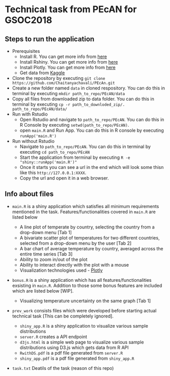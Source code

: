 # Technical task from PEcAN for GSOC2018

## Steps to run the application
* Prerequisites 
  * Install R. You can get more info from [here](https://cran.r-project.org/doc/manuals/r-release/R-admin.html)
  * Install Rshiny. You can get more info from [here](https://shiny.rstudio.com/)
  * Install Plotly. You can get more info from [here](https://plot.ly/)
  * Get data from [Kaggle](https://www.kaggle.com/berkeleyearth/climate-change-earth-surface-temperature-data)
* Clone the repository by executing `git clone https://github.com/Chaitanyachavali/PEcAn.git`
* Create a new folder named `data` in cloned respository. You can do this in terminal by executing `mkdir path_to_repo/PEcAN/data`
* Copy all files from downloaded zip to data folder. You can do this in terminal by executing `cp -r path_to_downloded_zip/. path_to_repo/PEcAN/data/`
* Run with Rstudio
  * Open Rstudio and navigate to `path_to_repo/PEcAN`. You can do this in R Console by executing `setwd(path_to_repo/PEcAN)`.
  * open `main.R` and Run App. You can do this in R console by executing `runApp('main.R')`
* Run without Rstudio
  * Navigate to `path_to_repo/PEcAN`. You can do this in terminal by executing `cd path_to_repo/PEcAN`
  * Start the application from terminal by executing `R -e "shiny::runApp('main.R')"`
  * Once it starts you can see a url in the end which will look some thisn like this `http://127.0.0.1:XXXX`.
  * Copy the url and open it in a web browser.
  
## Info about files
* `main.R` is a shiny application which satisfies all minimum requirements mentioned in the task. Features/functionalities covered in `main.R` are listed below
  * A line plot of temperate by country, selecting the country from a drop-down menu [Tab 1]
  * A bivariate scatter plot of temperatures for two different countries, selected from a drop-down menu by the user [Tab 2]
  * A bar chart of average temperature by country, averaged across the entire time series [Tab 3]
  * Ability to zoom in/out of the plot
  * Ability to interact directly with the plot with a mouse 
  * Visualization technologies used - [Plotly](https://plot.ly/)
  
* `bonus.R` is a shiny application which has all features/functionalities exsisting in `main.R`. Addition to those some bonus features are included which are listed below [WIP].
  * Visualizing temperature uncertainty on the same graph [Tab 1]

* `prev_work` consists files which were developed before starting actual technical task [This can be completely ignored].
  * `shiny_app.R` is a shiny application to visualize various sample distributions
  * `server.R` creates a API endpoint
  * `d3js.html` is a simple web page to visualize various sample distributions using D3.js which gets data from R API
  * `RwithDS.pdf` is a pdf file generated from `server.R`
  * `shiny_app.pdf` is a pdf file generated from `shiny_app.R`
* `task.txt` Deatils of the task (reason of this repo)